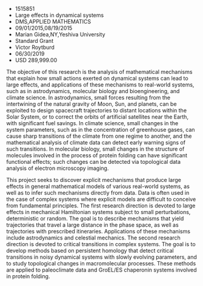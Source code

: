
* 1515851
* Large effects in dynamical systems
* DMS,APPLIED MATHEMATICS
* 09/01/2015,08/19/2015
* Marian Gidea,NY,Yeshiva University
* Standard Grant
* Victor Roytburd
* 06/30/2019
* USD 289,999.00

The objective of this research is the analysis of mathematical mechanisms that
explain how small actions exerted on dynamical systems can lead to large
effects, and applications of these mechanisms to real-world systems, such as in
astrodynamics, molecular biology and bioengineering, and climate science. In
astrodynamics, small forces resulting from the intertwining of the natural
gravity of Moon, Sun, and planets, can be exploited to design spacecraft
trajectories to distant locations within the Solar System, or to correct the
orbits of artificial satellites near the Earth, with significant fuel savings.
In climate science, small changes in the system parameters, such as in the
concentration of greenhouse gases, can cause sharp transitions of the climate
from one regime to another, and the mathematical analysis of climate data can
detect early warning signs of such transitions. In molecular biology, small
changes in the structure of molecules involved in the process of protein folding
can have significant functional effects; such changes can be detected via
topological data analysis of electron microscopy imaging.

This project seeks to discover explicit mechanisms that produce large effects in
general mathematical models of various real-world systems, as well as to infer
such mechanisms directly from data. Data is often used in the case of complex
systems where explicit models are difficult to conceive from fundamental
principles. The first research direction is devoted to large effects in
mechanical Hamiltonian systems subject to small perturbations, deterministic or
random. The goal is to describe mechanisms that yield trajectories that travel a
large distance in the phase space, as well as trajectories with prescribed
itineraries. Applications of these mechanisms include astrodynamics and
celestial mechanics. The second research direction is devoted to critical
transitions in complex systems. The goal is to develop methods based on
persistent homology that detect critical transitions in noisy dynamical systems
with slowly evolving parameters, and to study topological changes in
macromolecular processes. These methods are applied to paleoclimate data and
GroEL/ES chaperonin systems involved in protein folding.
